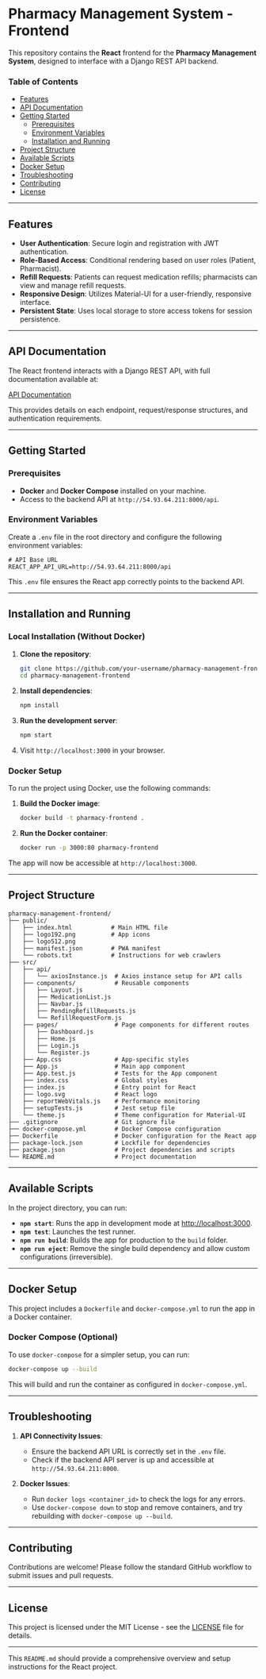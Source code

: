 
# Pharmacy Management System - Frontend

This repository contains the **React** frontend for the **Pharmacy Management System**, designed to interface with a Django REST API backend.

### Table of Contents
- [Features](#features)
- [API Documentation](#api-documentation)
- [Getting Started](#getting-started)
  - [Prerequisites](#prerequisites)
  - [Environment Variables](#environment-variables)
  - [Installation and Running](#installation-and-running)
- [Project Structure](#project-structure)
- [Available Scripts](#available-scripts)
- [Docker Setup](#docker-setup)
- [Troubleshooting](#troubleshooting)
- [Contributing](#contributing)
- [License](#license)

---

## Features

- **User Authentication**: Secure login and registration with JWT authentication.
- **Role-Based Access**: Conditional rendering based on user roles (Patient, Pharmacist).
- **Refill Requests**: Patients can request medication refills; pharmacists can view and manage refill requests.
- **Responsive Design**: Utilizes Material-UI for a user-friendly, responsive interface.
- **Persistent State**: Uses local storage to store access tokens for session persistence.

---

## API Documentation

The React frontend interacts with a Django REST API, with full documentation available at:

[API Documentation](http://54.93.64.211:8000/api/docs/)

This provides details on each endpoint, request/response structures, and authentication requirements.

---

## Getting Started

### Prerequisites

- **Docker** and **Docker Compose** installed on your machine.
- Access to the backend API at `http://54.93.64.211:8000/api`.

### Environment Variables

Create a `.env` file in the root directory and configure the following environment variables:

```dotenv
# API Base URL
REACT_APP_API_URL=http://54.93.64.211:8000/api
```

This `.env` file ensures the React app correctly points to the backend API.

---

## Installation and Running

### Local Installation (Without Docker)

1. **Clone the repository**:
   ```bash
   git clone https://github.com/your-username/pharmacy-management-frontend.git
   cd pharmacy-management-frontend
   ```

2. **Install dependencies**:
   ```bash
   npm install
   ```

3. **Run the development server**:
   ```bash
   npm start
   ```

4. Visit `http://localhost:3000` in your browser.

### Docker Setup

To run the project using Docker, use the following commands:

1. **Build the Docker image**:
   ```bash
   docker build -t pharmacy-frontend .
   ```

2. **Run the Docker container**:
   ```bash
   docker run -p 3000:80 pharmacy-frontend
   ```

The app will now be accessible at `http://localhost:3000`.

---

## Project Structure

```plaintext
pharmacy-management-frontend/
├── public/
│   ├── index.html           # Main HTML file
│   ├── logo192.png          # App icons
│   ├── logo512.png
│   ├── manifest.json        # PWA manifest
│   └── robots.txt           # Instructions for web crawlers
├── src/
│   ├── api/
│   │   └── axiosInstance.js  # Axios instance setup for API calls
│   ├── components/           # Reusable components
│   │   ├── Layout.js
│   │   ├── MedicationList.js
│   │   ├── Navbar.js
│   │   ├── PendingRefillRequests.js
│   │   └── RefillRequestForm.js
│   ├── pages/                # Page components for different routes
│   │   ├── Dashboard.js
│   │   ├── Home.js
│   │   ├── Login.js
│   │   └── Register.js
│   ├── App.css               # App-specific styles
│   ├── App.js                # Main app component
│   ├── App.test.js           # Tests for the App component
│   ├── index.css             # Global styles
│   ├── index.js              # Entry point for React
│   ├── logo.svg              # React logo
│   ├── reportWebVitals.js    # Performance monitoring
│   ├── setupTests.js         # Jest setup file
│   └── theme.js              # Theme configuration for Material-UI
├── .gitignore                # Git ignore file
├── docker-compose.yml        # Docker Compose configuration
├── Dockerfile                # Docker configuration for the React app
├── package-lock.json         # Lockfile for dependencies
├── package.json              # Project dependencies and scripts
└── README.md                 # Project documentation
```

---

## Available Scripts

In the project directory, you can run:

- **`npm start`**: Runs the app in development mode at [http://localhost:3000](http://localhost:3000).
- **`npm test`**: Launches the test runner.
- **`npm run build`**: Builds the app for production to the `build` folder.
- **`npm run eject`**: Remove the single build dependency and allow custom configurations (irreversible).

---

## Docker Setup

This project includes a `Dockerfile` and `docker-compose.yml` to run the app in a Docker container.

### Docker Compose (Optional)

To use `docker-compose` for a simpler setup, you can run:

```bash
docker-compose up --build
```

This will build and run the container as configured in `docker-compose.yml`.

---

## Troubleshooting

1. **API Connectivity Issues**:
   - Ensure the backend API URL is correctly set in the `.env` file.
   - Check if the backend API server is up and accessible at `http://54.93.64.211:8000`.

2. **Docker Issues**:
   - Run `docker logs <container_id>` to check the logs for any errors.
   - Use `docker-compose down` to stop and remove containers, and try rebuilding with `docker-compose up --build`.

---

## Contributing

Contributions are welcome! Please follow the standard GitHub workflow to submit issues and pull requests.

---

## License

This project is licensed under the MIT License - see the [LICENSE](LICENSE) file for details.

---

This `README.md` should provide a comprehensive overview and setup instructions for the React project.